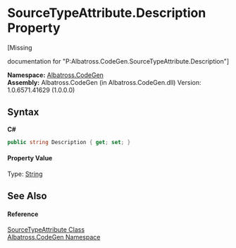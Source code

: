 # SourceTypeAttribute.Description Property 
 

\[Missing <summary> documentation for "P:Albatross.CodeGen.SourceTypeAttribute.Description"\]

**Namespace:**&nbsp;<a href="DCDDD28E.md">Albatross.CodeGen</a><br />**Assembly:**&nbsp;Albatross.CodeGen (in Albatross.CodeGen.dll) Version: 1.0.6571.41629 (1.0.0.0)

## Syntax

**C#**<br />
``` C#
public string Description { get; set; }
```


#### Property Value
Type: <a href="http://msdn2.microsoft.com/en-us/library/s1wwdcbf" target="_blank">String</a>

## See Also


#### Reference
<a href="9B16239.md">SourceTypeAttribute Class</a><br /><a href="DCDDD28E.md">Albatross.CodeGen Namespace</a><br />